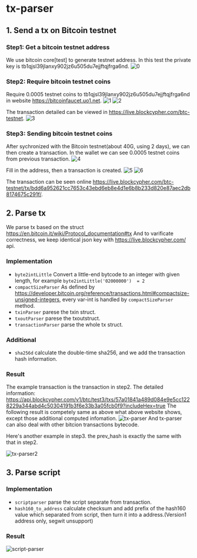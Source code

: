 # tx-parser

## 1. Send a tx on Bitcoin testnet

### Step1: Get a bitcoin testnet address

We use bitcoin core[test] to generate testnet address. In this test the private key is tb1qjsl39jlanxy902jz6u505du7ejjftqjfrga6nd.
![0](tx-parser/figure/0.png)

### Step2: Require bitcoin testnet coins

Require 0.0005 testnet coins to tb1qjsl39jlanxy902jz6u505du7ejjftqjfrga6nd in website <https://bitcoinfaucet.uo1.net>.
![1](tx-parser/figure/1.png)
![2](tx-parser/figure/2.png)

The transaction detailed can be viewed in <https://live.blockcypher.com/btc-testnet>.
![3](tx-parser/figure/3.png)

### Step3: Sending bitcoin testnet coins

After sychronized with the Bitcoin testnet(about 40G, using 2 days), we can then create a transaction.
In the wallet we can see 0.0005 testnet coins from previous transaction.
![4](tx-parser/figure/wallet.png)

Fill in the address, then a transaction is created.
![5](tx-parser/figure/send1.png)
![6](tx-parser/figure/send2.png)

The transaction can be seen online <https://live.blockcypher.com/btc-testnet/tx/bdd6a952621cc7653c43ebd6eb8e4d1e6b8b233d820e87aec2db8174675c291f/>.


<!-- ### Step3: Send coins on testnet -->

## 2. Parse tx

We parse tx based on the struct <https://en.bitcoin.it/wiki/Protocol_documentation#tx>
And to varificate correctness, we keep identical json key with <https://live.blockcypher.com/> api.

### Implementation

- ``byte2intLittle`` Convert a little-end bytcode to an integer with given length, for example ``byte2intLittle('02000000')  = 2``
- ``compactSizeParser``  As defined by <https://developer.bitcoin.org/reference/transactions.html#compactsize-unsigned-integers>, every var-int is handled by ``compactSizeParser`` method.
- ``txinParser`` parese the txin struct.
- ``txoutParser`` parese the txoutstruct.
- ``transactionParser`` parse the whole tx struct.

### Additional

- ``sha256d`` calculate the double-time sha256, and we add the transaction hash information.

### Result
The example transaction is the transaction in step2. 
The detailed information: <https://api.blockcypher.com/v1/btc/test3/txs/57a01841a489d084e9e5cc1228229a344abd4c50304191b3f6e33b3a05fcb0f9?includeHex=true>
The following result is competely same as above what above website shows, except those additional computed infomation.
![tx-parser](tx-parser/figure/parse1.png) 
And tx-parser can also deal with other bitcion transactions bytecode.

Here's another example in step3. the prev_hash is exactly the same with that in step2.

![tx-parser2](tx-parser/figure/parse2.png) 


## 3. Parse script

### Implementation

- ``scriptparser`` parse the script separate from transaction.
- ``hash160_to_address`` calculate checksum and add prefix of the hash160 value which separated from script, then turn it into a address.(Version1 address only, segwit unsupport)

### Result

![script-parser](/tx-parser/figure/script.png)